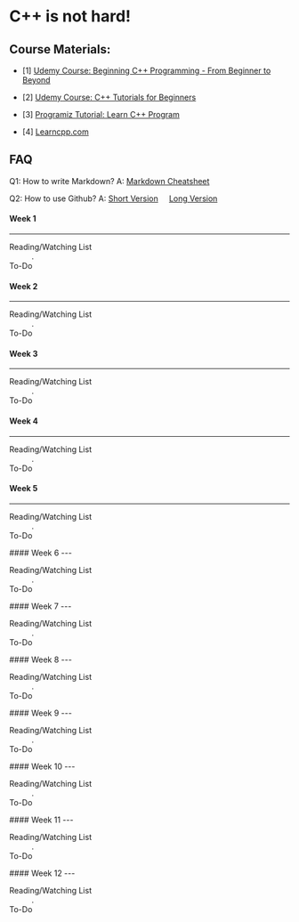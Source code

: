 # C++ is not hard!


## Course Materials:

- [1] [Udemy Course: Beginning C++ Programming - From Beginner to Beyond](https://www.udemy.com/course/beginning-c-plus-plus-programming/)

- [2] [Udemy Course: C++ Tutorials for Beginners](https://www.udemy.com/course/free-learn-c-tutorial-beginners)

- [3] [Programiz Tutorial: Learn C++ Program](https://www.programiz.com/cpp-programming)

- [4] [Learncpp.com](learncpp.com)


## FAQ

 Q1: How to write Markdown? A: [Markdown Cheatsheet](https://github.com/adam-p/markdown-here/wiki/Markdown-Cheatsheet)
 
 Q2: How to use Github? A:  [Short Version](https://youtu.be/iv8rSLsi1xo) &nbsp; &nbsp;
   [Long Version](https://youtu.be/RGOj5yH7evk)

#### Week 1
---
<dl>
  <dt>Reading/Watching List</dt>
  <dd>.  </dd>
  <dt>To-Do</dt>
  <dd> </dd>
</dl>

#### Week 2
---
<dl>
  <dt>Reading/Watching List</dt>
  <dd>.  </dd>
  <dt>To-Do</dt>
  <dd> </dd>
</dl>

#### Week 3
---
<dl>
  <dt>Reading/Watching List</dt>
  <dd>.  </dd>
  <dt>To-Do</dt>
  <dd> </dd>
</dl>

#### Week 4
---
<dl>
  <dt>Reading/Watching List</dt>
  <dd>.  </dd>
  <dt>To-Do</dt>
  <dd> </dd>
</dl>

#### Week 5
---
<dl>
  <dt>Reading/Watching List</dt>
  <dd>.  </dd>
  <dt>To-Do</dt>
  <dd> </dd>
</dl>
#### Week 6
---
<dl>
  <dt>Reading/Watching List</dt>
  <dd>.  </dd>
  <dt>To-Do</dt>
  <dd> </dd>
</dl>
#### Week 7
---
<dl>
  <dt>Reading/Watching List</dt>
  <dd>.  </dd>
  <dt>To-Do</dt>
  <dd> </dd>
</dl>
#### Week 8
---
<dl>
  <dt>Reading/Watching List</dt>
  <dd>.  </dd>
  <dt>To-Do</dt>
  <dd> </dd>
</dl>
#### Week 9
---
<dl>
  <dt>Reading/Watching List</dt>
  <dd>.  </dd>
  <dt>To-Do</dt>
  <dd> </dd>
</dl>
#### Week 10
---
<dl>
  <dt>Reading/Watching List</dt>
  <dd>.  </dd>
  <dt>To-Do</dt>
  <dd> </dd>
</dl>
#### Week 11
---
<dl>
  <dt>Reading/Watching List</dt>
  <dd>.  </dd>
  <dt>To-Do</dt>
  <dd> </dd>
</dl>
#### Week 12
---
<dl>
  <dt>Reading/Watching List</dt>
  <dd>.  </dd>
  <dt>To-Do</dt>
  <dd> </dd>
</dl>


